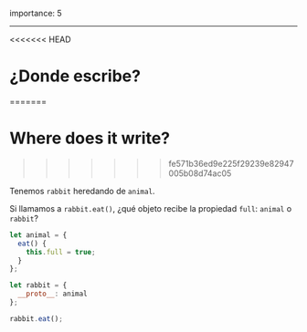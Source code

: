 importance: 5

---

<<<<<<< HEAD
# ¿Donde escribe?
=======
# Where does it write?
>>>>>>> fe571b36ed9e225f29239e82947005b08d74ac05

Tenemos `rabbit` heredando de `animal`.

Si llamamos a `rabbit.eat()`, ¿qué objeto recibe la propiedad `full`: `animal` o `rabbit`?

```js
let animal = {
  eat() {
    this.full = true;
  }
};

let rabbit = {
  __proto__: animal
};

rabbit.eat();
```
